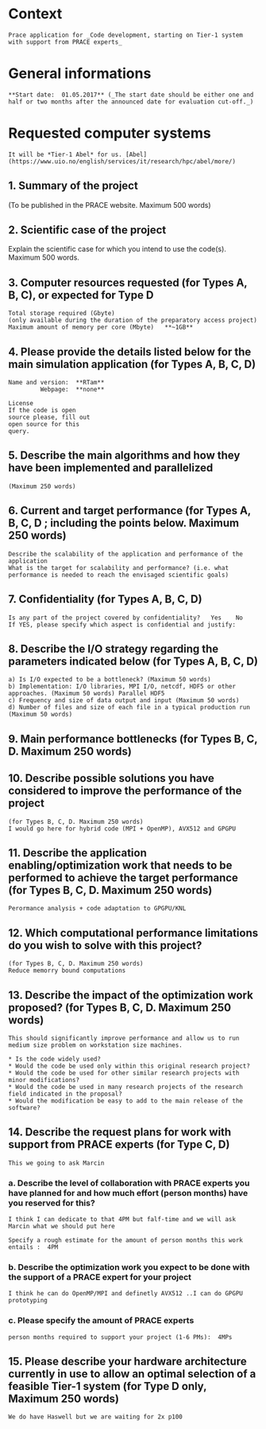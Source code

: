 # Context
	Prace application for _Code development, starting on Tier-1 system with support from PRACE experts_

# General informations
	**Start date:  01.05.2017** (_The start date should be either one and half or two months after the announced date for evaluation cut-off._)

# Requested computer systems
	It will be *Tier-1 Abel* for us. [Abel](https://www.uio.no/english/services/it/research/hpc/abel/more/)

## 1. Summary of the project 
(To be published in the PRACE website. Maximum 500 words)

## 2. Scientific case of the project
Explain the scientific case for which you intend to use the code(s). Maximum 500 words.

## 3. Computer resources requested  (for Types A, B, C), or expected for Type D

	Total storage required (Gbyte) 
	(only available during the duration of the preparatory access project)	
	Maximum amount of memory per core (Mbyte)	**~1GB**

## 4. Please provide the details listed below for the main simulation application  (for Types A, B, C, D)

	Name and version:  **RTam** 
	         Webpage:  **none**

	License
	If the code is open
	source please, fill out
	open source for this
	query.	

## 5. Describe the main algorithms and how they have been implemented and parallelized  
	(Maximum 250 words)

## 6. Current and target performance  (for Types A, B, C, D ; including the points below. Maximum 250 words)
	Describe the scalability of the application and performance of the application
	What is the target for scalability and performance? (i.e. what performance is needed to reach the envisaged scientific goals)

## 7. Confidentiality  (for Types A, B, C, D)
	Is any part of the project covered by confidentiality?   Yes    No
	If YES, please specify which aspect is confidential and justify:

## 8. Describe the I/O strategy regarding the parameters indicated below  (for Types A, B, C, D)
	a) Is I/O expected to be a bottleneck? (Maximum 50 words) 
	b) Implementation: I/O libraries, MPI I/O, netcdf, HDF5 or other approaches. (Maximum 50 words) Parallel HDF5
	c) Frequency and size of data output and input (Maximum 50 words) 
	d) Number of files and size of each file in a typical production run (Maximum 50 words)

## 9. Main performance bottlenecks  (for Types B, C, D. Maximum 250 words)
	

## 10. Describe possible solutions you have considered to improve the performance of the project   
	(for Types B, C, D. Maximum 250 words)
	I would go here for hybrid code (MPI + OpenMP), AVX512 and GPGPU


## 11. Describe the application enabling/optimization work that needs to be performed to achieve the target performance  (for Types B, C, D. Maximum 250 words)
	Perormance analysis + code adaptation to GPGPU/KNL 

## 12. Which computational performance limitations do you wish to solve with this project?   
	(for Types B, C, D. Maximum 250 words)
	Reduce memorry bound computations

## 13. Describe the impact of the optimization work proposed?  (for Types B, C, D. Maximum 250 words)
	This should significantly improve performance and allow us to run medium size problem on workstation size machines. 

	* Is the code widely used?
	* Would the code be used only within this original research project?
	* Would the code be used for other similar research projects with minor modifications?
	* Would the code be used in many research projects of the research field indicated in the proposal?
	* Would the modification be easy to add to the main release of the software?

## 14. Describe the request plans for work with support from PRACE experts  (for Type C, D)
	This we going to ask Marcin 

### a. Describe the level of collaboration with PRACE experts you have planned for and how much effort (person months) have you reserved for this?
	I think I can dedicate to that 4PM but falf-time and we will ask Marcin what we should put here

	Specify a rough estimate for the amount of person months this work entails :  4PM

### b. Describe the optimization work you expect to be done with the support of a PRACE expert for your project
	I think he can do OpenMP/MPI and definetly AVX512 ..I can do GPGPU prototyping

### c. Please specify the amount of PRACE experts
	person months required to support your project (1-6 PMs):  4MPs

## 15. Please describe your hardware architecture currently in use to allow an optimal selection of a feasible Tier-1 system  (for Type D only, Maximum 250 words)
	We do have Haswell but we are waiting for 2x p100 

 
